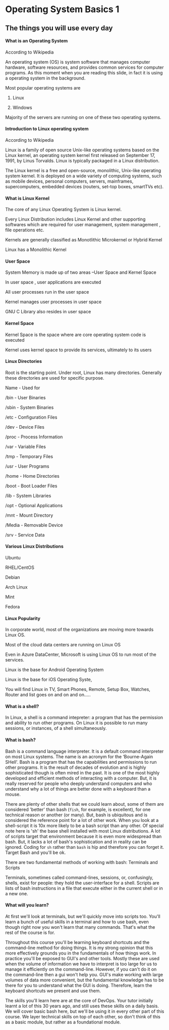 # Operating System Basics 1

## The things you will use every day


#### What is an Operating System

According to Wikipedia 

An operating system (OS) is system software that manages computer hardware, software resources, and provides common services for computer programs. As this moment when you are reading this slide, in fact it is using a operating system in the background.

Most popular operating systems are  

1. Linux 

2. Windows

Majority of the servers are running on one of these two operating systems.


#### Introduction to Linux operating system

According to Wikipedia

Linux is a family of open source Unix-like operating systems based on the Linux kernel, an operating system kernel first released on September 17, 1991, by Linus Torvalds. Linux is typically packaged in a Linux distribution.

The Linux kernel is a free and open-source, monolithic, Unix-like operating system kernel. 
It is deployed on a wide variety of computing systems, such as mobile devices, personal computers, servers, mainframes, supercomputers, embedded devices (routers, set-top boxes, smartTVs etc).

#### What is Linux Kernel

The core of any Linux Operating System is Linux kernel.

Every Linux Distribution includes Linux Kernel and other supporting softwares which are required for user management, system management , file operations etc.

Kernels are generally classified as Monotlithic Microkernel or Hybrid Kernel

Linux has a Monolithic Kernel


#### User Space

System Memory  is made up of two areas –User Space and  Kernel Space 

In user space , user applications are executed

All user processes run in the user space

Kernel manages user processes in user space

GNU C Library also resides in user space


#### Kernel Space 

Kernel Space is the space where are core operating system code is executed

Kernel uses kernel space to provide its services, ultimately to its users


#### Linux Directories

Root is the starting point. Under root, Linux has many directories. Generally these directories are used for specific purpose.

Name  - Used for 

/bin - User Binaries

/sbin - System Binaries

/etc - Configuration Files

/dev - Device Files

/proc - Process Information

/var - Variable Files

/tmp - Temporary Files

/usr - User Programs

/home - Home Directories

/boot - Boot Loader Files

/lib - System Libraries

/opt - Optional Applications

/mnt - Mount Directory

/Media - Removable Device

/srv - Service Data


#### Various Linux Distributions

Ubuntu

RHEL/CentOS

Debian

Arch Linux

Mint

Fedora


#### Linux Popularity

In corporate world, most of the organizations are moving more towards Linux OS.

Most of the cloud data centers are running on Linux OS

Even in Azure DataCenter, Microsoft is using Linux OS to run most of the services.

Linux is the base for Android Operating System

Linux is the base for iOS Operating Syste,

You will find Linux in TV, Smart Phones, Remote, Setup Box, Watches, Router and list goes on  and on  and on…..


#### What is a shell?

In Linux, a shell is a command intepreter: a program that has the permission and ability to run other programs. On Linux it is possible to run many sessions, or instances, of a shell simultaneously.

#### What is bash?

Bash is a command language interpreter. It is a default command interpreter on most Linux systems. The name is an acronym for the ‘Bourne-Again SHell'.
Bash is a program that has the capabilities and permissions to run other programs. It is the result of decades of evolution and is highly sophisticated though is often mired in the past. It is one of the most highly developed and efficient methods of interacting with a computer. But, it is really reserved for people who deeply understand computers and who understand why a lot of things are better done with a keyboard than a mouse.


There are plenty of other shells that we could learn about, some of them are considered 'better' than bash (`fish`, for example, is excellent), for one technical reason or another (or many). But, bash is ubiquitous and is considered the reference point for a lot of other work. When you look at a shell-script it is 10x more likely to be a bash script than any other. Of special note here is 'sh' the base shell installed with most Linux distributions. A lot of scripts target that environment because it is even more widespread than bash. But, it lacks a lot of bash's sophistication and in reality can be ignored. Coding for `sh` rather than `bash` is hip and therefore you can forget it. Target Bash and you'll be ok.

There are two fundamental methods of working with bash: Terminals and Scripts

Terminals, sometimes called command-lines, sessions, or, confusingly, shells, exist for people: they hold the user-interface for a shell. Scripts are lists of bash instructions in a file that execute either in the current shell or in a new one. 



#### What will you learn?
At first we'll look at terminals, but we'll quickly move into scripts too. You'll learn a bunch of useful skills in a terminal and how to use bash, even though right now you won't learn that many commands. That's what the rest of the course is for.

Throughout this course you'll be learning keyboard shortcuts and the command-line method for doing things. It is my strong opinion that this more effectively grounds you in the fundamentals of how things work. In practice you'll be exposed to GUI's and other tools. Mostly these are used when the volume of information we have to interpret is too large for us to manage it efficiently on the command-line. However, if you can't do it on the command-line then a gui won't help you. GUI's make working with large volumes of data more convenient, but the fundamental knowledge has to be there for you to understand what the GUI is doing. Therefore, learn the keyboard shortcuts we present and use them.

The skills you'll learn here are at the core of DevOps. Your tutor initially learnt a lot of this 30 years ago, and still uses these skills on a daily basis. We will cover basic bash here, but we'll be using it in every other part of this course. We layer technical skills on top of each other, so don't think of this as a basic module, but rather as a foundational module.
